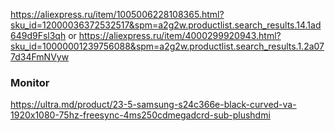 https://aliexpress.ru/item/1005006228108365.html?sku_id=12000036372532517&spm=a2g2w.productlist.search_results.14.1ad649d9Fsl3qh
or 
https://aliexpress.ru/item/4000299920943.html?sku_id=10000001239756088&spm=a2g2w.productlist.search_results.1.2a077d34FmNVyw


### Monitor
https://ultra.md/product/23-5-samsung-s24c366e-black-curved-va-1920x1080-75hz-freesync-4ms250cdmegadcrd-sub-plushdmi
